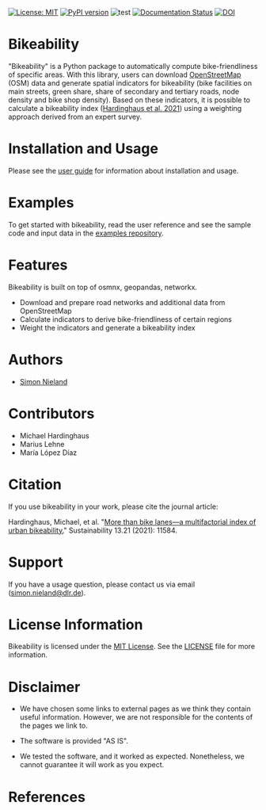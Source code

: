 [![License: MIT](https://img.shields.io/badge/License-MIT-green.svg)](https://github.com/DLR-VF/bikeability/blob/master/LICENSE.md)
[![PyPI version](https://badge.fury.io/py/bikeability.svg)](https://pypi.python.org/pypi/bikeability)
![test](https://github.com/DLR-VF/bikeability/actions/workflows/test-bikeability.yml/badge.svg)
[![Documentation Status](https://readthedocs.org/projects/bikeability/badge/?version=latest)](https://bikeability.readthedocs.io/en/latest/?badge=latest)
[![DOI](https://img.shields.io/badge/doi-10.5281%2Fzenodo.13318512-blue)](https://doi.org/10.5281/zenodo.13318512)


# Bikeability

"Bikeability" is a Python package to automatically compute bike-friendliness of specific areas.
With this library, users can download [OpenStreetMap](https://www.openstreetmap.org) (OSM)
 data and generate spatial indicators for bikeability (bike facilities on main streets, green share, share of secondary 
and tertiary roads, node density and bike shop density). Based on these indicators, it is possible to calculate a bikeability index 
([Hardinghaus et al. 2021](https://elib.dlr.de/144713/)) using a weighting approach derived from an expert survey.


# Installation and Usage

Please see the [user guide](https://github.com/DLR-VF/bikeability/blob/master/docs/index.rst) 
for information about installation and usage.

# Examples

To get started with bikeability, read the user reference and see the sample code and input data in the [examples repository](https://github.com/DLR-VF/bikeability-examples).

# Features

Bikeability is built on top of osmnx, geopandas, networkx.

* Download and prepare road networks and additional data from OpenStreetMap 
* Calculate indicators to derive bike-friendliness of certain regions
* Weight the indicators and generate a bikeability index

# Authors

* [Simon Nieland](https://github.com/SimonNieland)

# Contributors

* Michael Hardinghaus
* Marius Lehne
* María López Díaz

# Citation

If you use bikeability in your work, please cite the journal article:

Hardinghaus, Michael, et al. "[More than bike lanes—a multifactorial index of urban bikeability.](https://elib.dlr.de/144713/)" Sustainability 13.21 (2021): 11584.

# Support

If you have a usage question, please contact us via email ([simon.nieland@dlr.de](mailto:simon.nieland@dlr.de)).

# License Information  

Bikeability is licensed under the [MIT License](https://github.com/DLR-VF/bikeability/blob/master/LICENSE). See the [LICENSE](https://github.com/DLR-VF/bikeability/blob/master/LICENSE) file for more information.

# Disclaimer

* We have chosen some links to external pages as we think they contain useful information. 
  However, we are not responsible for the contents of the pages we link to.

* The software is provided "AS IS".

* We tested the software, and it worked as expected. Nonetheless, we cannot guarantee it will work as you expect.

# References


